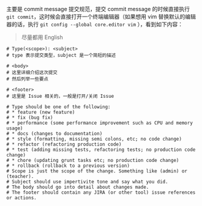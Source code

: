 主要是 commit  message 提交规范，提交 commit message 的时候直接执行 `git commit`，这时候会直接打开一个终端编辑器（如果想用 vim 替换默认的编辑器的话，执行 `git config --global core.editor vim` ），看到如下内容：

> 尽量都用 English

```
# Type(<scope>): <subject>
# type 表示提交类型，subject 是一个简短的描述

# <body>
# 这里详细介绍这次提交
# 然后列举一些要点

# <footer>
# 这里是 Issue 相关的，一般是打开/关闭 Issue 

# Type should be one of the following:
# * feature (new feature)
# * fix (bug fix)
# * performance (some performance improvement such as CPU and memory usage)
# * docs (changes to documentation)
# * style (formatting, missing semi colons, etc; no code change)
# * refactor (refactoring production code)
# * test (adding missing tests, refactoring tests; no production code change)
# * chore (updating grunt tasks etc; no production code change)
# * rollback (rollback to a previous version)
# Scope is just the scope of the change. Something like (admin) or (teacher).
# Subject should use impertivite tone and say what you did.
# The body should go into detail about changes made.
# The footer should contain any JIRA (or other tool) issue references or actions.
```